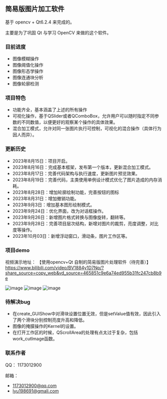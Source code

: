 ﻿## 简易版图片加工软件

基于 opencv + Qt6.2.4 来完成的。

主要是为了巩固 Qt 与学习 OpenCV 来做的这个软件。

### 目前进度

* 图像模糊操作
* 图像阈值化操作
* 图像形态学操作
* 图像连通块分析
* 图像轮廓检测
###  项目特色

* 功能齐全，基本涵盖了上述的所有操作
* 可视化操作，基于QSlider或者QComboBox，允许用户可以随时指定不同参数的不同数值，以便更好的观察某个操作的具体效果。
* 混合加工模式，允许对同一张图片执行可控制，可视化的混合操作（具体行为因人而异）。

### 更新历史

* 2023年8月15日：项目开启。
* 2023年8月16日：完成基本框架，发布第一个版本，更新混合加工模式。
* 2023年8月17日：完善代码架构与执行速度，更新图片预览效果。
* 2023年8月19日：完善代码，主类使用单例设计模式优化了图片造成的内存消耗。
* 2023年8月28日：增加轮廓绘制功能，完善按钮的图标
* 2023年8月31日：增加撤销功能。
* 2023年9月3日：增加基本图形绘制模式。
* 2023年9月24日：优化界面，改为对话框操作。
* 2023年9月26日：新增图片格式转换与图像旋转，翻转等。
* 2023年9月28日：完善项目层次结构，新增对图片的裁剪，亮度调整，对比度等操作。
* 2023年10月03日：新增浮动窗口，滑动条，图片工作区等。

### 项目demo
视频演示地址：
【使用opencv+Qt 自制的简易版图片处理软件（待完善）】 https://www.bilibili.com/video/BV1884y1D7Np/?share_source=copy_web&vd_source=465851c9e6a74ed955b31fc247cb8b9e

![image](https://github.com/luumod/myPhotoshopApp/assets/93420580/047d8674-0f01-4031-86a0-2813b3b50be4)
![image](https://github.com/luumod/myPhotoshopApp/assets/93420580/d94eb48b-cc0f-490b-a743-fcc9573a1aea)
![image](https://github.com/luumod/myPhotoshopApp/assets/93420580/e2505d01-dd78-4709-8b74-266efb5ce480)

### 待解决bug

* 在create_GUIShow中对滑块设置位置无效，但是setValue值有效，因此引入了两个滑块分别控制亮度升高和降低。
* 图像的掩膜操作的Kernel的设置。
* 在打开工作区的时候，QScrollArea的处理有点太过于复杂，包括work_cutImage函数。

### 联系作者

QQ： 1173012900

邮箱： 

* 1173012900@qq.com
* lyu198691@gmali.com



 
